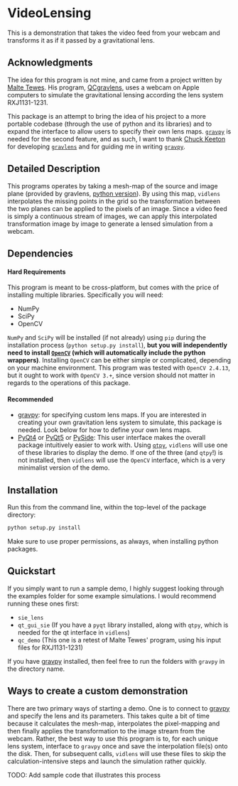 # VideoLensing
This is a demonstration that takes the video feed from your webcam and transforms it as if it passed by a gravitational lens.

## Acknowledgments
The idea for this program is not mine, and came from a project written by [Malte Tewes](https://astro.uni-bonn.de/~mtewes/wiki/doku.php). His program, [QCgravlens](http://obswww.unige.ch/~tewes/QCgravlens/), uses a webcam on Apple computers to simulate the gravitational lensing according the lens system RXJ1131-1231.

This package is an attempt to bring the idea of his project to a more portable codebase (through the use of python and its libraries) and to expand the interface to allow users to specify their own lens maps. [`gravpy`](https://github.com/rirze/lens-solver) is needed for the second feature, and as such, I want to thank [Chuck Keeton](http://www.physics.rutgers.edu/~keeton/) for developing [`gravlens`](http://xxx.lanl.gov/abs/astro-ph/0102340) and for guiding me in writing [`gravpy`](https://github.com/rirze/lens-solver). 

## Detailed Description
This programs operates by taking a mesh-map of the source and image plane (provided by gravlens, [python version](https://github.com/rirze/lens-solver)). By using this map, `vidlens` interpolates the missing points in the grid so the transformation between the two planes can be applied to the pixels of an image. Since a video feed is simply a continuous stream of images, we can apply this interpolated transformation image by image to generate a lensed simulation from a webcam. 

## Dependencies
#### Hard Requirements
This program is meant to be cross-platform, but comes with the price of installing multiple libraries. Specifically you will need:
+ NumPy
+ SciPy
+ OpenCV

`NumPy` and `SciPy` will be installed (if not already) using `pip` during the installation process (`python setup.py install`), **but you will independently need to install [`OpenCV`](https://breakthrough.github.io/Installing-OpenCV/) (which will automatically include the python wrappers)**. Installing `OpenCV` can be either simple or complicated, depending on your machine environment. This program was tested with `OpenCV 2.4.13`, but it ought to work with `OpenCV 3.+`, since version should not matter in regards to the operations of this package.

#### Recommended
+ [gravpy](https://github.com/rirze/lens-solver): for specifying custom lens maps. If you are interested in creating your own gravitation lens system to simulate, this package is needed. Look below for how to define your own lens maps. 
+ [PyQt4](https://riverbankcomputing.com/software/pyqt/download) or [PyQt5](https://riverbankcomputing.com/software/pyqt/download5) or [PySide](http://wiki.qt.io/Category:LanguageBindings::PySide::Downloads): This user interface makes the overall package intuitively easier to work with. Using [`qtpy`](https://pypi.python.org/pypi/QtPy), `vidlens` will use one of these libraries to display the demo. If one of the three (and `qtpy`!) is not installed, then `vidlens` will use the `OpenCV` interface, which is a very minimalist version of the demo. 


## Installation
Run this from the command line, within the top-level of the package directory:
```bash
python setup.py install
```

Make sure to use proper permissions, as always, when installing python packages.

## Quickstart
If you simply want to run a sample demo, I highly suggest looking through the examples folder for some example simulations. I would recommend running these ones first:
+ `sie_lens`
+ `qt_gui_sie` (If you have a `pyqt` library installed, along with `qtpy`, which is needed for the qt interface in `vidlens`)
+ `qc_demo` (This one is a retest of Malte Tewes' program, using his input files for RXJ1131-1231)

If you have [gravpy](https://github.com/rirze/lens-solver) installed, then feel free to run the folders with `gravpy` in the directory name. 

## Ways to create a custom demonstration
There are two primary ways of starting a demo. One is to connect to [gravpy](https://github.com/rirze/lens-solver) and specify the lens and its parameters. This takes quite a bit of time because it calculates the mesh-map, interpolates the pixel-mapping and then finally applies the transformation to the image stream from the webcam. Rather, the best way to use this program is to, for each unique lens system, interface to `gravpy` once and save the interpolation file(s) onto the disk. Then, for subsequent calls, `vidlens` will use these files to skip the calculation-intensive steps and launch the simulation rather quickly.

TODO: Add sample code that illustrates this process

